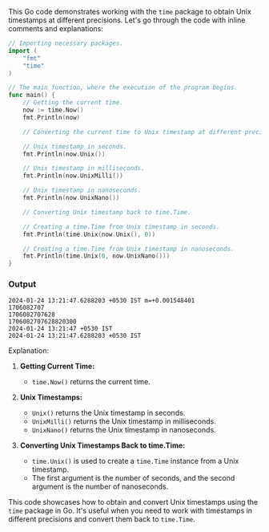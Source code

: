 This Go code demonstrates working with the `time` package to obtain Unix timestamps at different precisions. Let's go through the code with inline comments and explanations:

```go
// Importing necessary packages.
import (
	"fmt"
	"time"
)

// The main function, where the execution of the program begins.
func main() {
	// Getting the current time.
	now := time.Now()
	fmt.Println(now)

	// Converting the current time to Unix timestamp at different precisions.

	// Unix timestamp in seconds.
	fmt.Println(now.Unix())

	// Unix timestamp in milliseconds.
	fmt.Println(now.UnixMilli())

	// Unix timestamp in nanoseconds.
	fmt.Println(now.UnixNano())

	// Converting Unix timestamp back to time.Time.

	// Creating a time.Time from Unix timestamp in seconds.
	fmt.Println(time.Unix(now.Unix(), 0))

	// Creating a time.Time from Unix timestamp in nanoseconds.
	fmt.Println(time.Unix(0, now.UnixNano()))
}
```
### Output
```
2024-01-24 13:21:47.6288203 +0530 IST m=+0.001548401
1706082707
1706082707628
1706082707628820300
2024-01-24 13:21:47 +0530 IST
2024-01-24 13:21:47.6288203 +0530 IST
```

Explanation:

1. **Getting Current Time:**
   - `time.Now()` returns the current time.

2. **Unix Timestamps:**
   - `Unix()` returns the Unix timestamp in seconds.
   - `UnixMilli()` returns the Unix timestamp in milliseconds.
   - `UnixNano()` returns the Unix timestamp in nanoseconds.

3. **Converting Unix Timestamps Back to time.Time:**
   - `time.Unix()` is used to create a `time.Time` instance from a Unix timestamp.
   - The first argument is the number of seconds, and the second argument is the number of nanoseconds.

This code showcases how to obtain and convert Unix timestamps using the `time` package in Go. It's useful when you need to work with timestamps in different precisions and convert them back to `time.Time`.